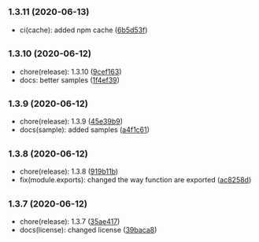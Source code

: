 ## <small>1.3.11 (2020-06-13)</small>

* ci(cache): added npm cache ([6b5d53f](https://github.com/Kirkhammetz/flaggy/commit/6b5d53f))



## <small>1.3.10 (2020-06-12)</small>

* chore(release): 1.3.10 ([9cef163](https://github.com/Kirkhammetz/flaggy/commit/9cef163))
* docs: better samples ([1f4ef39](https://github.com/Kirkhammetz/flaggy/commit/1f4ef39))



## <small>1.3.9 (2020-06-12)</small>

* chore(release): 1.3.9 ([45e39b9](https://github.com/Kirkhammetz/flaggy/commit/45e39b9))
* docs(sample): added samples ([a4f1c61](https://github.com/Kirkhammetz/flaggy/commit/a4f1c61))



## <small>1.3.8 (2020-06-12)</small>

* chore(release): 1.3.8 ([919b11b](https://github.com/Kirkhammetz/flaggy/commit/919b11b))
* fix(module.exports): changed the way function are exported ([ac8258d](https://github.com/Kirkhammetz/flaggy/commit/ac8258d))



## <small>1.3.7 (2020-06-12)</small>

* chore(release): 1.3.7 ([35ae417](https://github.com/Kirkhammetz/flaggy/commit/35ae417))
* docs(license): changed license ([39baca8](https://github.com/Kirkhammetz/flaggy/commit/39baca8))



